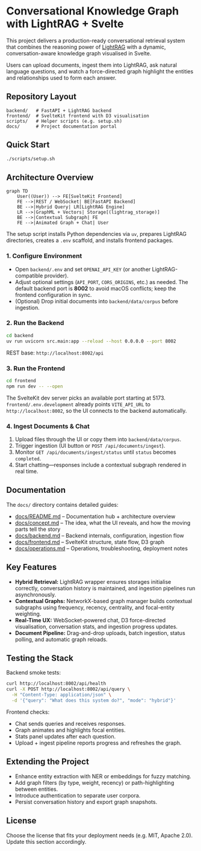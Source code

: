 # Conversational Knowledge Graph with LightRAG + Svelte

This project delivers a production-ready conversational retrieval system that combines the reasoning power of [LightRAG](https://github.com/LinkSoul-AI/LightRAG) with a dynamic, conversation-aware knowledge graph visualised in Svelte.

Users can upload documents, ingest them into LightRAG, ask natural language questions, and watch a force-directed graph highlight the entities and relationships used to form each answer.

## Repository Layout

```
backend/   # FastAPI + LightRAG backend
frontend/  # SvelteKit frontend with D3 visualisation
scripts/   # Helper scripts (e.g. setup.sh)
docs/      # Project documentation portal
```

## Quick Start

```bash
./scripts/setup.sh
```


## Architecture Overview

```mermaid
graph TD
    User((User)) --> FE[SvelteKit Frontend]
    FE -->|REST / WebSocket| BE[FastAPI Backend]
    BE -->|Hybrid Query| LR[LightRAG Engine]
    LR -->|GraphML + Vectors| Storage[(lightrag_storage)]
    BE -->|Contextual Subgraph| FE
    FE -->|Animated Graph + Chat| User
```

The setup script installs Python dependencies via `uv`, prepares LightRAG directories, creates a `.env` scaffold, and installs frontend packages.

### 1. Configure Environment

- Open `backend/.env` and set `OPENAI_API_KEY` (or another LightRAG-compatible provider).
- Adjust optional settings (`API_PORT`, `CORS_ORIGINS`, etc.) as needed. The default backend port is **8002** to avoid macOS conflicts; keep the frontend configuration in sync.
- (Optional) Drop initial documents into `backend/data/corpus` before ingestion.

### 2. Run the Backend

```bash
cd backend
uv run uvicorn src.main:app --reload --host 0.0.0.0 --port 8002
```

REST base: `http://localhost:8002/api`

### 3. Run the Frontend

```bash
cd frontend
npm run dev -- --open
```

The SvelteKit dev server picks an available port starting at 5173. `frontend/.env.development` already points `VITE_API_URL` to `http://localhost:8002`, so the UI connects to the backend automatically.

### 4. Ingest Documents & Chat

1. Upload files through the UI or copy them into `backend/data/corpus`.
2. Trigger ingestion (UI button or `POST /api/documents/ingest`).
3. Monitor `GET /api/documents/ingest/status` until `status` becomes `completed`.
4. Start chatting—responses include a contextual subgraph rendered in real time.

## Documentation

The `docs/` directory contains detailed guides:

- [docs/README.md](docs/README.md) – Documentation hub + architecture overview
- [docs/concept.md](docs/concept.md) – The idea, what the UI reveals, and how the moving parts tell the story
- [docs/backend.md](docs/backend.md) – Backend internals, configuration, ingestion flow
- [docs/frontend.md](docs/frontend.md) – SvelteKit structure, state flow, D3 graph
- [docs/operations.md](docs/operations.md) – Operations, troubleshooting, deployment notes

## Key Features

- **Hybrid Retrieval:** LightRAG wrapper ensures storages initialise correctly, conversation history is maintained, and ingestion pipelines run asynchronously.
- **Contextual Graphs:** NetworkX-based graph manager builds contextual subgraphs using frequency, recency, centrality, and focal-entity weighting.
- **Real-Time UX:** WebSocket-powered chat, D3 force-directed visualisation, conversation stats, and ingestion progress updates.
- **Document Pipeline:** Drag-and-drop uploads, batch ingestion, status polling, and automatic graph reloads.

## Testing the Stack

Backend smoke tests:

```bash
curl http://localhost:8002/api/health
curl -X POST http://localhost:8002/api/query \
  -H "Content-Type: application/json" \
  -d '{"query": "What does this system do?", "mode": "hybrid"}'
```

Frontend checks:

- Chat sends queries and receives responses.
- Graph animates and highlights focal entities.
- Stats panel updates after each question.
- Upload + ingest pipeline reports progress and refreshes the graph.

## Extending the Project

- Enhance entity extraction with NER or embeddings for fuzzy matching.
- Add graph filters (by type, weight, recency) or path-highlighting between entities.
- Introduce authentication to separate user corpora.
- Persist conversation history and export graph snapshots.

## License

Choose the license that fits your deployment needs (e.g. MIT, Apache 2.0). Update this section accordingly.
